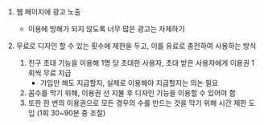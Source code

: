 1. 웹 페이지에 광고 노출
	- 이용에 방해가 되지 않도록 너무 많은 광고는 자제하기

2. 무료로 디자인 할 수 있는 횟수에 제한을 두고, 이를 유료로 충전하여 사용하는 방식
	1. 친구 초대 기능을 이용해 1명 당 초대한 사용자, 초대 받은 사용자에게 이용권 1회씩 무료 지급
		- 가입만 해도 지급할지, 실제로 이용해야 지급할지는 의논 필요
	2. 꼼수를 막기 위해, 이용권 선 지불 후 디자인 기능을 이용할 수 있어야 함
	3. 또한 한 번의 이용권으로 모든 경우의 수를 만드는 것을 막기 위해 시간 제한 도입 (1회 30~90분 중 조절)